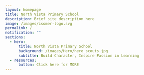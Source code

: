 ```yaml
---
layout: homepage
title: North Vista Primary School
description: Brief site description here
image: /images/isomer-logo.svg
permalink: /
notification: ""
sections:
  - hero:
      title: North Vista Primary School
      background: /images/Hero/hero_scouts.jpg
      subtitle: Build Character, Inspire Passion in Learning
  - resources:
      button: Click here for MORE
---
```


